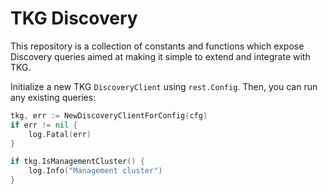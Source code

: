 # TKG Discovery

This repository is a collection of constants and functions which expose Discovery queries aimed at making it simple to
extend and integrate with TKG.

Initialize a new TKG `DiscoveryClient` using `rest.Config`. Then, you can run any existing queries:

```go
tkg, err := NewDiscoveryClientForConfig(cfg)
if err != nil {
    log.Fatal(err)
}

if tkg.IsManagementCluster() {
    log.Info("Management cluster")
}
```
